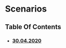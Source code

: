 # Scenarios

## Table Of Contents

- ### [30.04.2020](https://schstp.github.io/OnlineDoctor/scenarios/version_1_0_0/scenarios)

